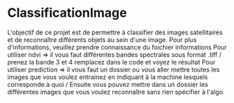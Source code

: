 # ClassificationImage
L'objectif de ce projet est de permettre à  classifier des images satellitaires et de reconnaître différents objets au sein d'une image. Pour plus d'informations, veuillez prendre connaissance du foichier informations
Pour utiliser ndvi => il vous faut différentes bandes spectrales sous format .tiff / prenez la bande 3 et 4 remplacez dans le code et voyez le résultat
Pour utiliser prediction => il vous faut un dossier ou vous aller mettre toutes les images que vous voulez entrainez en indiquant à la machine lesquels corresponde à quoi / Ensuite vous pouvez mettre dans un dossier les différentes images que vous voulez reconnaître sans rien spécifier à l'algo.
